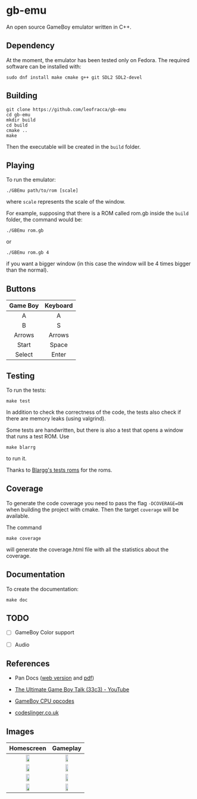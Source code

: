 # gb-emu

An open source GameBoy emulator written in C++.

## Dependency

At the moment, the emulator has been tested only on Fedora. The required software can be installed with:

```shell
sudo dnf install make cmake g++ git SDL2 SDL2-devel
```

## Building

```shell
git clone https://github.com/leofracca/gb-emu
cd gb-emu
mkdir build
cd build
cmake ..
make
```

Then the executable will be created in the `build` folder.

## Playing

To run the emulator:

```shell
./GBEmu path/to/rom [scale]
```

where `scale` represents the scale of the window.

For example, supposing that there is a ROM called rom.gb inside the `build` folder, the command would be:

```shell
./GBEmu rom.gb
```

or

```shell
./GBEmu rom.gb 4
```

if you want a bigger window (in this case the window will be 4 times bigger than the normal).

## Buttons

| Game Boy | Keyboard |
|:--------:|:--------:|
| A        | A        |
| B        | S        |
| Arrows   | Arrows   |
| Start    | Space    |
| Select   | Enter    |

## Testing

To run the tests:

```shell
make test
```

In addition to check the correctness of the code, the tests also check if there are memory leaks (using valgrind).

Some tests are handwritten, but there is also a test that opens a window that runs a test ROM. Use

```shell
make blarrg
```

to run it.

Thanks to [Blargg's tests roms](https://github.com/retrio/gb-test-roms) for the roms.

## Coverage

To generate the code coverage you need to pass the flag `-DCOVERAGE=ON` when building the project with cmake. Then the target `coverage` will be available.

The command

```shell
make coverage
```

will generate the coverage.html file with all the statistics about the coverage.

## Documentation

To create the documentation:

```shell
make doc
```

## TODO

- [ ] GameBoy Color support

- [ ] Audio

## References

- Pan Docs ([web version](https://gbdev.io/pandocs/) and [pdf](PanDocs/GB.pdf))

- [The Ultimate Game Boy Talk (33c3) - YouTube](https://www.youtube.com/watch?v=HyzD8pNlpwI)

- [GameBoy CPU opcodes](https://www.pastraiser.com/cpu/gameboy/gameboy_opcodes.html)

- [codeslinger.co.uk](http://www.codeslinger.co.uk/pages/projects/gameboy.html)

## Images
| Homescreen | Gameplay |
|:-------------------:|:-------------------:|
| <img src='https://github.com/leofracca/gb-emu/blob/main/images/poke_homescreen.png' width='30%'/> | <img src='https://github.com/leofracca/gb-emu/blob/main/images/poke_play.png' width='30%'/> |
| <img src='https://github.com/leofracca/gb-emu/blob/main/images/zelda_homescreen.png' width='30%'/> | <img src='https://github.com/leofracca/gb-emu/blob/main/images/zelda_play.png' width='30%'/> |
| <img src='https://github.com/leofracca/gb-emu/blob/main/images/tetris_homescreen.png' width='30%'/> | <img src='https://github.com/leofracca/gb-emu/blob/main/images/tetris_play.png' width='30%'/> |
| <img src='https://github.com/leofracca/gb-emu/blob/main/images/pacman_homescreen.png' width='30%'/> | <img src='https://github.com/leofracca/gb-emu/blob/main/images/pacman_play.png' width='30%'/> |
